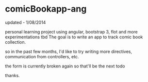 comicBookapp-ang
================
updated - 1/08/2014

personal learning project using angular, bootstrap 3, flot and more experimentations tbd
The goal is to write an app to track comic book collection.

so in the past few months,
I'd like to try writing more directives, communication from controllers, etc.

the form is currently broken again so that'll be the next todo

thanks.
